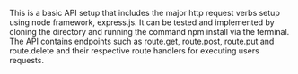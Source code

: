 This is a basic API setup that includes the major http request verbs setup using node framework, express.js.
It can be tested and implemented by cloning the directory and running the command npm install via the terminal.
The API contains endpoints such as route.get, route.post, route.put and route.delete and their respective route handlers for executing users requests.